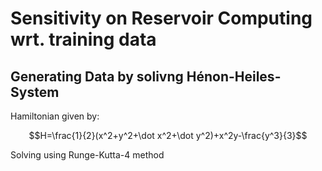 <h1>Sensitivity on Reservoir Computing wrt. training data</h1>
<h2>Generating Data by solivng Hénon-Heiles-System</h2>
Hamiltonian given by:

```math
H=\frac{1}{2}(x^2+y^2+\dot x^2+\dot y^2)+x^2y-\frac{y^3}{3}
```
Solving using Runge-Kutta-4 method
